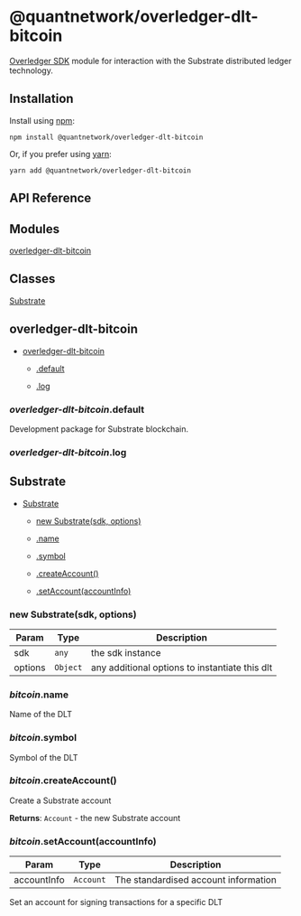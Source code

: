 [docs]: https://github.com/quantnetwork/overledger-sdk-javascript-v2/blob/master/README.md
[repo]: https://github.com/quantnetwork/overledger-sdk-javascript-v2

# @quantnetwork/overledger-dlt-bitcoin

[Overledger SDK][repo] module for interaction with the Substrate distributed ledger technology.

## Installation

Install using [npm](https://www.npmjs.org/):
```
npm install @quantnetwork/overledger-dlt-bitcoin
```

Or, if you prefer using [yarn](https://yarnpkg.com/):

```
yarn add @quantnetwork/overledger-dlt-bitcoin
```

## API Reference

## Modules

<dl>
<dt><a href="#module_overledger-dlt-bitcoin">overledger-dlt-bitcoin</a></dt>
<dd></dd>
</dl>

## Classes

<dl>
<dt><a href="#Bitcoin">Substrate</a></dt>
<dd></dd>
</dl>

<a name="module_overledger-dlt-bitcoin"></a>

## overledger-dlt-bitcoin

* [overledger-dlt-bitcoin](#module_overledger-dlt-bitcoin)

    * [.default](#module_overledger-dlt-bitcoin.default)

    * [.log](#module_overledger-dlt-bitcoin.log)


<a name="module_overledger-dlt-bitcoin.default"></a>

### *overledger-dlt-bitcoin*.default
Development package for Substrate blockchain.

<a name="module_overledger-dlt-bitcoin.log"></a>

### *overledger-dlt-bitcoin*.log
<a name="Substrate"></a>

## Substrate

* [Substrate](#Bitcoin)

    * [new Substrate(sdk, options)](#new_Bitcoin_new)

    * [.name](#Bitcoin+name)

    * [.symbol](#Bitcoin+symbol)

    * [.createAccount()](#Bitcoin+createAccount)

    * [.setAccount(accountInfo)](#Bitcoin+setAccount)


<a name="new_Bitcoin_new"></a>

### new Substrate(sdk, options)

| Param | Type | Description |
| --- | --- | --- |
| sdk | <code>any</code> | the sdk instance |
| options | <code>Object</code> | any additional options to instantiate this dlt |

<a name="Substrate+name"></a>

### *bitcoin*.name
Name of the DLT

<a name="Substrate+symbol"></a>

### *bitcoin*.symbol
Symbol of the DLT

<a name="Substrate+createAccount"></a>

### *bitcoin*.createAccount()
Create a Substrate account

**Returns**: <code>Account</code> - the new Substrate account  
<a name="Substrate+setAccount"></a>

### *bitcoin*.setAccount(accountInfo)

| Param | Type | Description |
| --- | --- | --- |
| accountInfo | <code>Account</code> | The standardised account information |

Set an account for signing transactions for a specific DLT

